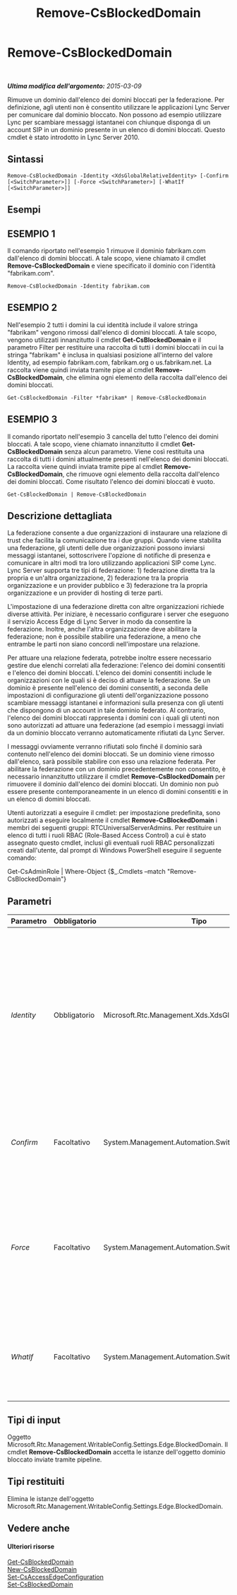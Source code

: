 ﻿---
title: Remove-CsBlockedDomain
TOCTitle: Remove-CsBlockedDomain
ms:assetid: 34485703-9e1d-47f9-9834-c2ba37249cd1
ms:mtpsurl: https://technet.microsoft.com/it-it/library/Gg425832(v=OCS.15)
ms:contentKeyID: 49300125
ms.date: 08/24/2015
mtps_version: v=OCS.15
ms.translationtype: HT
---

# Remove-CsBlockedDomain

 

_**Ultima modifica dell'argomento:** 2015-03-09_

Rimuove un dominio dall'elenco dei domini bloccati per la federazione. Per definizione, agli utenti non è consentito utilizzare le applicazioni Lync Server per comunicare dal dominio bloccato. Non possono ad esempio utilizzare Lync per scambiare messaggi istantanei con chiunque disponga di un account SIP in un dominio presente in un elenco di domini bloccati. Questo cmdlet è stato introdotto in Lync Server 2010.

## Sintassi

    Remove-CsBlockedDomain -Identity <XdsGlobalRelativeIdentity> [-Confirm [<SwitchParameter>]] [-Force <SwitchParameter>] [-WhatIf [<SwitchParameter>]]

## Esempi

## ESEMPIO 1

Il comando riportato nell'esempio 1 rimuove il dominio fabrikam.com dall'elenco di domini bloccati. A tale scopo, viene chiamato il cmdlet **Remove-CsBlockedDomain** e viene specificato il dominio con l'identità "fabrikam.com".

    Remove-CsBlockedDomain -Identity fabrikam.com

## ESEMPIO 2

Nell'esempio 2 tutti i domini la cui identità include il valore stringa "fabrikam" vengono rimossi dall'elenco di domini bloccati. A tale scopo, vengono utilizzati innanzitutto il cmdlet **Get-CsBlockedDomain** e il parametro Filter per restituire una raccolta di tutti i domini bloccati in cui la stringa "fabrikam" è inclusa in qualsiasi posizione all'interno del valore Identity, ad esempio fabrikam.com, fabrikam.org o us.fabrikam.net. La raccolta viene quindi inviata tramite pipe al cmdlet **Remove-CsBlockedDomain**, che elimina ogni elemento della raccolta dall'elenco dei domini bloccati.

    Get-CsBlockedDomain -Filter *fabrikam* | Remove-CsBlockedDomain 

## ESEMPIO 3

Il comando riportato nell'esempio 3 cancella del tutto l'elenco dei domini bloccati. A tale scopo, viene chiamato innanzitutto il cmdlet **Get-CsBlockedDomain** senza alcun parametro. Viene così restituita una raccolta di tutti i domini attualmente presenti nell'elenco dei domini bloccati. La raccolta viene quindi inviata tramite pipe al cmdlet **Remove-CsBlockedDomain**, che rimuove ogni elemento della raccolta dall'elenco dei domini bloccati. Come risultato l'elenco dei domini bloccati è vuoto.

    Get-CsBlockedDomain | Remove-CsBlockedDomain 

## Descrizione dettagliata

La federazione consente a due organizzazioni di instaurare una relazione di trust che facilita la comunicazione tra i due gruppi. Quando viene stabilita una federazione, gli utenti delle due organizzazioni possono inviarsi messaggi istantanei, sottoscrivere l'opzione di notifiche di presenza e comunicare in altri modi tra loro utilizzando applicazioni SIP come Lync. Lync Server supporta tre tipi di federazione: 1) federazione diretta tra la propria e un'altra organizzazione, 2) federazione tra la propria organizzazione e un provider pubblico e 3) federazione tra la propria organizzazione e un provider di hosting di terze parti.

L'impostazione di una federazione diretta con altre organizzazioni richiede diverse attività. Per iniziare, è necessario configurare i server che eseguono il servizio Access Edge di Lync Server in modo da consentire la federazione. Inoltre, anche l'altra organizzazione deve abilitare la federazione; non è possibile stabilire una federazione, a meno che entrambe le parti non siano concordi nell'impostare una relazione.

Per attuare una relazione federata, potrebbe inoltre essere necessario gestire due elenchi correlati alla federazione: l'elenco dei domini consentiti e l'elenco dei domini bloccati. L'elenco dei domini consentiti include le organizzazioni con le quali si è deciso di attuare la federazione. Se un dominio è presente nell'elenco dei domini consentiti, a seconda delle impostazioni di configurazione gli utenti dell'organizzazione possono scambiare messaggi istantanei e informazioni sulla presenza con gli utenti che dispongono di un account in tale dominio federato. Al contrario, l'elenco dei domini bloccati rappresenta i domini con i quali gli utenti non sono autorizzati ad attuare una federazione (ad esempio i messaggi inviati da un dominio bloccato verranno automaticamente rifiutati da Lync Server.

I messaggi ovviamente verranno rifiutati solo finché il dominio sarà contenuto nell'elenco dei domini bloccati. Se un dominio viene rimosso dall'elenco, sarà possibile stabilire con esso una relazione federata. Per abilitare la federazione con un dominio precedentemente non consentito, è necessario innanzitutto utilizzare il cmdlet **Remove-CsBlockedDomain** per rimuovere il dominio dall'elenco dei domini bloccati. Un dominio non può essere presente contemporaneamente in un elenco di domini consentiti e in un elenco di domini bloccati.

Utenti autorizzati a eseguire il cmdlet: per impostazione predefinita, sono autorizzati a eseguire localmente il cmdlet **Remove-CsBlockedDomain** i membri dei seguenti gruppi: RTCUniversalServerAdmins. Per restituire un elenco di tutti i ruoli RBAC (Role-Based Access Control) a cui è stato assegnato questo cmdlet, inclusi gli eventuali ruoli RBAC personalizzati creati dall'utente, dal prompt di Windows PowerShell eseguire il seguente comando:

Get-CsAdminRole | Where-Object {$\_.Cmdlets –match "Remove-CsBlockedDomain"}

## Parametri


<table>
<colgroup>
<col style="width: 25%" />
<col style="width: 25%" />
<col style="width: 25%" />
<col style="width: 25%" />
</colgroup>
<thead>
<tr class="header">
<th>Parametro</th>
<th>Obbligatorio</th>
<th>Tipo</th>
<th>Descrizione</th>
</tr>
</thead>
<tbody>
<tr class="odd">
<td><p><em>Identity</em></p></td>
<td><p>Obbligatorio</p></td>
<td><p>Microsoft.Rtc.Management.Xds.XdsGlobalRelativeIdentity</p></td>
<td><p>Nome di dominio completo (FQDN) del dominio da rimuovere dall'elenco dei domini bloccati, ad esempio fabrikam.com. Non è possibile utilizzare i caratteri jolly per specificare il valore Identity di un dominio.</p></td>
</tr>
<tr class="even">
<td><p><em>Confirm</em></p></td>
<td><p>Facoltativo</p></td>
<td><p>System.Management.Automation.SwitchParameter</p></td>
<td><p>Viene visualizzata una richiesta di conferma prima di eseguire il comando.</p></td>
</tr>
<tr class="odd">
<td><p><em>Force</em></p></td>
<td><p>Facoltativo</p></td>
<td><p>System.Management.Automation.SwitchParameter</p></td>
<td><p>Consente di evitare la visualizzazione di qualunque messaggio di errore non grave che potrebbe essere generato nel corso dell'esecuzione del comando.</p></td>
</tr>
<tr class="even">
<td><p><em>WhatIf</em></p></td>
<td><p>Facoltativo</p></td>
<td><p>System.Management.Automation.SwitchParameter</p></td>
<td><p>Descrive ciò che accadrebbe se si eseguisse il comando senza eseguirlo realmente.</p></td>
</tr>
</tbody>
</table>


## Tipi di input

Oggetto Microsoft.Rtc.Management.WritableConfig.Settings.Edge.BlockedDomain. Il cmdlet **Remove-CsBlockedDomain** accetta le istanze dell'oggetto dominio bloccato inviate tramite pipeline.

## Tipi restituiti

Elimina le istanze dell'oggetto Microsoft.Rtc.Management.WritableConfig.Settings.Edge.BlockedDomain.

## Vedere anche

#### Ulteriori risorse

[Get-CsBlockedDomain](get-csblockeddomain.md)  
[New-CsBlockedDomain](new-csblockeddomain.md)  
[Set-CsAccessEdgeConfiguration](set-csaccessedgeconfiguration.md)  
[Set-CsBlockedDomain](set-csblockeddomain.md)


